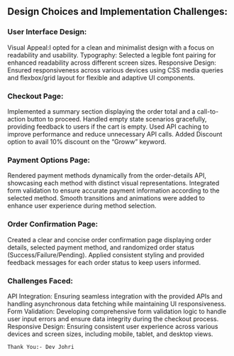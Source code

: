 
## Design Choices and Implementation Challenges:

### User Interface Design:

Visual Appeal:I opted for a clean and minimalist design with a focus on readability and usability.
Typography: Selected a legible font pairing for enhanced readability across different screen sizes.
Responsive Design: Ensured responsiveness across various devices using CSS media queries and flexbox/grid layout for flexible and adaptive UI components.

### Checkout Page:
Implemented a summary section displaying the order total and a call-to-action button to proceed.
Handled empty state scenarios gracefully, providing feedback to users if the cart is empty.
Used API caching to improve performance and reduce unnecessary API calls.
Added Discount option to avail 10% discount on the “Groww” keyword.

### Payment Options Page:
Rendered payment methods dynamically from the order-details API, showcasing each method with distinct visual representations.
Integrated form validation to ensure accurate payment information according to the selected method.
Smooth transitions and animations were added to enhance user experience during method selection.

### Order Confirmation Page:

Created a clear and concise order confirmation page displaying order details, selected payment method, and randomized order status (Success/Failure/Pending).
Applied consistent styling and provided feedback messages for each order status to keep users informed.

### Challenges Faced:

API Integration: Ensuring seamless integration with the provided APIs and handling asynchronous data fetching while maintaining UI responsiveness.
Form Validation: Developing comprehensive form validation logic to handle user input errors and ensure data integrity during the checkout process.
Responsive Design: Ensuring consistent user experience across various devices and screen sizes, including mobile, tablet, and desktop views.

	Thank You:- Dev Johri 